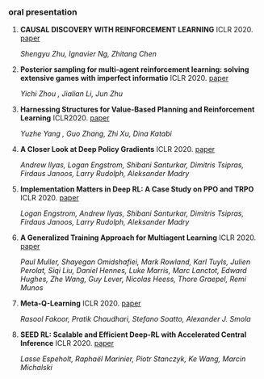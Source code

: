 ### oral presentation
1. **CAUSAL DISCOVERY WITH REINFORCEMENT LEARNING** ICLR 2020. [paper](https://arxiv.org/pdf/1906.04477.pdf)

    *Shengyu Zhu, Ignavier Ng, Zhitang Chen*

2. **Posterior sampling for multi-agent reinforcement learning: solving extensive games with imperfect informatio** ICLR 2020. [paper](https://openreview.net/pdf?id=Syg-ET4FPS)

    *Yichi Zhou , Jialian Li, Jun Zhu*
    
3. **Harnessing Structures for Value-Based Planning and Reinforcement Learning** ICLR2020. [paper](https://arxiv.org/pdf/1909.12255.pdf)

    *Yuzhe Yang , Guo Zhang, Zhi Xu, Dina Katabi*
    
4. **A Closer Look at Deep Policy Gradients** ICLR 2020. [paper](https://openreview.net/pdf?id=ryxdEkHtPS)

    *Andrew Ilyas, Logan Engstrom, Shibani Santurkar, Dimitris Tsipras, Firdaus Janoos, Larry Rudolph, Aleksander Madry*

5. **Implementation Matters in Deep RL: A Case Study on PPO and TRPO** ICLR 2020. [paper](https://openreview.net/pdf?id=r1etN1rtPB)

    *Logan Engstrom, Andrew Ilyas, Shibani Santurkar, Dimitris Tsipras, Firdaus Janoos, Larry Rudolph, Aleksander Madry*
    
6. **A Generalized Training Approach for Multiagent Learning** ICLR 2020. [paper](https://openreview.net/pdf?id=Bkl5kxrKDr)

    *Paul Muller, Shayegan Omidshafiei, Mark Rowland, Karl Tuyls, Julien Perolat, Siqi Liu, Daniel Hennes, Luke Marris, Marc Lanctot, Edward Hughes, Zhe Wang, Guy Lever, Nicolas Heess, Thore Graepel, Remi Munos*

7. **Meta-Q-Learning** ICLR 2020. [paper](https://openreview.net/pdf?id=SJeD3CEFPH)

    *Rasool Fakoor, Pratik Chaudhari, Stefano Soatto, Alexander J. Smola*
    
8. **SEED RL: Scalable and Efficient Deep-RL with Accelerated Central Inference** ICLR 2020. [paper](https://arxiv.org/pdf/1910.06591.pdf)

    *Lasse Espeholt, Raphaël Marinier, Piotr Stanczyk, Ke Wang, Marcin Michalski*
